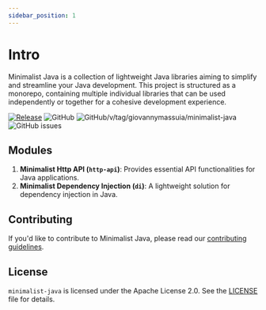 ```yaml
---
sidebar_position: 1
---
```


# Intro

Minimalist Java is a collection of lightweight Java libraries aiming to simplify and streamline
your
Java development.
This project is structured as a monorepo, containing multiple individual libraries that can be used
independently or
together for a cohesive development experience.

[![Release](https://github.com/giovannymassuia/minimalist-java/actions/workflows/publish.yaml/badge.svg)](https://github.com/giovannymassuia/minimalist-java/actions/workflows/publish.yaml)
![GitHub](https://img.shields.io/github/license/giovannymassuia/minimalist-java)
![GitHub/v/tag/giovannymassuia/minimalist-java](https://img.shields.io/github/v/tag/giovannymassuia/minimalist-java?label=version)
![GitHub issues](https://img.shields.io/github/issues/giovannymassuia/minimalist-java)

## Modules

1. **Minimalist Http API (`http-api`)**: Provides essential API functionalities for Java
   applications.
2. **Minimalist Dependency Injection (`di`)**: A lightweight solution for dependency injection
   in Java.

## Contributing

If you'd like to contribute to Minimalist Java, please read
our [contributing guidelines](CONTRIBUTING.md).

## License

`minimalist-java` is licensed under the Apache License 2.0. See the [LICENSE](LICENSE) file for
details.
